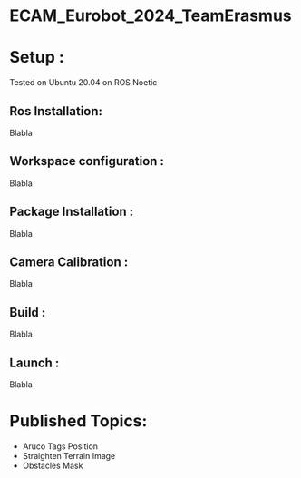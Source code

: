 # ECAM_Eurobot_2024_TeamErasmus

# Setup :
Tested on Ubuntu 20.04 on ROS Noetic
## Ros Installation:
Blabla
## Workspace configuration :
Blabla
## Package Installation : 
Blabla
## Camera Calibration :
Blabla
## Build :
Blabla
## Launch :
Blabla

# Published Topics:
- Aruco Tags Position
- Straighten Terrain Image
- Obstacles Mask
